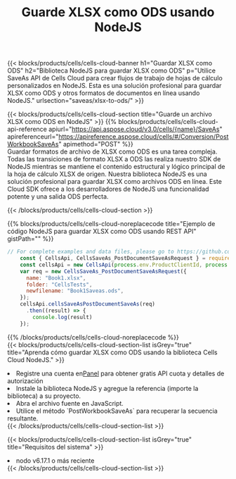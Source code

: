 ﻿---
title:  Guarde XLSX como ODS usando NodeJS
description:  Utilizando Aspose.Cells Cloud SDK para NodeJS para guardar el archivo en formato XLSX como archivo en formato ODS.
kwords: Excel, Save XLSX as ODS, REST, NodeJS
howto: How to save XLSX as ODS using Aspose.Cells Cloud NodeJS library.
---
{{< blocks/products/cells/cells-cloud-banner h1="Guardar XLSX como ODS" h2="Biblioteca NodeJS para guardar XLSX como ODS" p="Utilice SaveAs API de Cells Cloud para crear flujos de trabajo de hojas de cálculo personalizados en NodeJS. Esta es una solución profesional para guardar XLSX como ODS y otros formatos de documentos en línea usando NodeJS." urlsection="saveas/xlsx-to-ods/" >}}

{{< blocks/products/cells/cells-cloud-section title="Guarde un archivo XLSX como ODS en NodeJS" >}}
{{% blocks/products/cells/cells-cloud-api-reference apiurl="https://api.aspose.cloud/v3.0/cells/{name}/SaveAs" apireferenceurl="https://apireference.aspose.cloud/cells/#/Conversion/PostWorkbookSaveAs" apimethod="POST" %}}
<br/>
Guardar formatos de archivo de XLSX como ODS es una tarea compleja. Todas las transiciones de formato XLSX a ODS las realiza nuestro SDK de NodeJS mientras se mantiene el contenido estructural y lógico principal de la hoja de cálculo XLSX de origen. Nuestra biblioteca NodeJS es una solución profesional para guardar XLSX como archivos ODS en línea. Este Cloud SDK ofrece a los desarrolladores de NodeJS una funcionalidad potente y una salida ODS perfecta.

{{< /blocks/products/cells/cells-cloud-section >}}

{{% blocks/products/cells/cells-cloud-noreplacecode title="Ejemplo de código NodeJS para guardar XLSX como ODS usando REST API" gistPath="" %}}
  
```js
// For complete examples and data files, please go to https://github.com/aspose-cells-cloud/aspose-cells-cloud-node/
    const { CellsApi, CellsSaveAs_PostDocumentSaveAsRequest } = require("asposecellscloud");
    const cellsApi = new CellsApi(process.env.ProductClientId, process.env.ProductClientSecret);
    var req = new CellsSaveAs_PostDocumentSaveAsRequest({
      name: "Book1.xlsx",
      folder: "CellsTests",
      newfilename: "Book1Saveas.ods",
    });
    cellsApi.cellsSaveAsPostDocumentSaveAs(req)
      .then((result) => {
        console.log(result)
    });
```
  
{{% /blocks/products/cells/cells-cloud-noreplacecode %}}
<br/>
{{< blocks/products/cells/cells-cloud-section-list isGrey="true" title="Aprenda cómo guardar XLSX como ODS usando la biblioteca Cells Cloud NodeJS." >}}
<li> Registre una cuenta en<a href="https://dashboard.aspose.cloud/">Panel</a> para obtener gratis API cuota y detalles de autorización</li>
<li>Instale la biblioteca NodeJS y agregue la referencia (importe la biblioteca) a su proyecto.</li>
<li>Abra el archivo fuente en JavaScript.</li>
<li>Utilice el método `PostWorkbookSaveAs` para recuperar la secuencia resultante.</li>
{{< /blocks/products/cells/cells-cloud-section-list >}}

{{< blocks/products/cells/cells-cloud-section-list isGrey="true" title="Requisitos del sistema" >}}
<li>nodo v6.17.1 o más reciente</li>
{{< /blocks/products/cells/cells-cloud-section-list >}}
